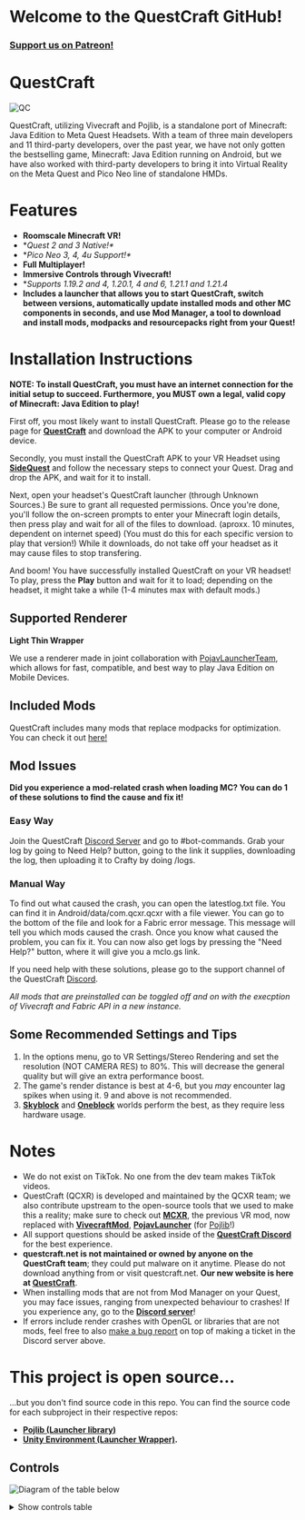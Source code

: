 # Welcome to the QuestCraft GitHub!
### **[Support us on Patreon!](https://patreon.com/QuestCraftXR)**

# QuestCraft
![QC](/QCSimple3.jpg)

QuestCraft, utilizing Vivecraft and Pojlib, is a standalone port of Minecraft: Java Edition to Meta Quest Headsets. With a team of three main developers and 11 third-party developers, over the past year, we have not only gotten the bestselling game, Minecraft: Java Edition running on Android, but we have also worked with third-party developers to bring it into Virtual Reality on the Meta Quest and Pico Neo line of standalone HMDs.

# Features
- **Roomscale Minecraft VR!** 
- **Quest 2 and 3 Native!\**
- **Pico Neo 3, 4, 4u Support!\**
- **Full Multiplayer!**                                                                    
- **Immersive Controls through Vivecraft!**                                                                                                   
- **Supports 1.19.2 and 4, 1.20.1, 4 and 6, 1.21.1 and 1.21.4*                                                                                                                                 
- **Includes a launcher that allows you to start QuestCraft, switch between versions, automatically update installed mods and other MC components in seconds, and use Mod Manager, a tool to download and install mods, modpacks and resourcepacks right from your Quest!**                                                                                                                                                                                

# Installation Instructions

**NOTE: To install QuestCraft, you must have an internet connection for the initial setup to succeed. Furthermore, you MUST own a legal, valid copy of Minecraft: Java Edition to play!**

First off, you most likely want to install QuestCraft. Please go to the release page for **[QuestCraft](https://github.com/QuestCraftPlusPlus/QuestCraft/releases/latest)** and download the APK to your computer or Android device.

Secondly, you must install the QuestCraft APK to your VR Headset using **[SideQuest](https://sidequestvr.com/setup-howto)** and follow the necessary steps to connect your Quest. Drag and drop the APK, and wait for it to install.

Next, open your headset's QuestCraft launcher (through Unknown Sources.) Be sure to grant all requested permissions. Once you're done, you'll follow the on-screen prompts to enter your Minecraft login details, then press play and wait for all of the files to download. (aproxx. 10 minutes, dependent on internet speed) (You must do this for each specific version to play that version!) While it downloads, do not take off your headset as it may cause files to stop transfering.

And boom! You have successfully installed QuestCraft on your VR headset! To play, press the **Play** button and wait for it to load; depending on the headset, it might take a while (1-4 minutes max with default mods.)

## Supported Renderer

**Light Thin Wrapper**

We use a renderer made in joint collaboration with [PojavLauncherTeam](https://github.com/PojavLauncherTeam), which allows for fast, compatible, and best way to play Java Edition on Mobile Devices.

## Included Mods 

QuestCraft includes many mods that replace modpacks for optimization. You can check it out [here!](https://github.com/QuestCraftPlusPlus/Pojlib/blob/QuestCraft/mods.json)

## Mod Issues

**Did you experience a mod-related crash when loading MC? You can do 1 of these solutions to find the cause and fix it!**

### Easy Way

Join the QuestCraft [Discord Server](https://discord.gg/questcraft) and go to #bot-commands. Grab your log by going to Need Help? button, going to the link it supplies, downloading the log, then uploading it to Crafty by doing /logs.

### Manual Way

To find out what caused the crash, you can open the latestlog.txt file. You can find it in Android/data/com.qcxr.qcxr with a file viewer. You can go to the bottom of the file and look for a Fabric error message. This message will tell you which mods caused the crash. Once you know what caused the problem, you can fix it. You can now also get logs by pressing the "Need Help?" button, where it will give you a mclo.gs link.

If you need help with these solutions, please go to the support channel of the QuestCraft [Discord](https://discord.gg/questcraft). 

*All mods that are preinstalled can be toggled off and on with the execption of Vivecraft and Fabric API in a new instance.*

## Some Recommended Settings and Tips
1. In the options menu, go to VR Settings/Stereo Rendering and set the resolution (NOT CAMERA RES) to 80%. This will decrease the general quality but will give an extra performance boost.
2. The game's render distance is best at 4-6, but you *may* encounter lag spikes when using it. 9 and above is not recommended.
3. **[Skyblock](https://minecraft.wiki/w/Tutorials/Skyblock)** and **[Oneblock](https://www.curseforge.com/minecraft/worlds/oneblock)** worlds perform the best, as they require less hardware usage.

# Notes
- We do not exist on TikTok. No one from the dev team makes TikTok videos.
- QuestCraft (QCXR) is developed and maintained by the QCXR team; we also contribute upstream to the open-source tools that we used to make this a reality; make sure to check out **[MCXR](https://github.com/mcxr-org/MCXR)**, the previous VR mod, now replaced with **[VivecraftMod](https://github.com/ferriarnus/VivecraftMod)**, **[PojavLauncher](https://github.com/PojavLauncherTeam/PojavLauncher)** (for [Pojlib](https://github.com/QuestCraftPlusPlus/Pojlib/tree/QuestCraft)!)
- All support questions should be asked inside of the **[QuestCraft Discord](discord.gg/questcraft)** for the best experience.
- **questcraft.net is not maintained or owned by anyone on the QuestCraft team**; they could put malware on it anytime. Please do not download anything from or visit questcraft.net. **Our new website is here at [QuestCraft](https://questcraft.org/)**. 
- When installing mods that are not from Mod Manager on your Quest, you may face issues, ranging from unexpected behaviour to crashes! If you experience any, go to the **[Discord server](https://discord.gg/questcraft/)**!
- If errors include render crashes with OpenGL or libraries that are not mods, feel free to also [make a bug report](https://github.com/QuestCraftPlusPlus/QuestCraft/issues) on top of making a ticket in the Discord server above.

# This project is open source...
...but you don't find source code in this repo. You can find the source code for each subproject in their respective repos:
- **[Pojlib (Launcher library)](https://github.com/questcraftplusplus/pojlib)**
- **[Unity Environment (Launcher Wrapper)](https://github.com/QuestCraftPlusPlus/QCXR-XR-Wrapper).** 

## Controls

![Diagram of the table below](/QC_Controls.png)

<details>
  <summary>Show controls table</summary>
  <table>
    <thead>
      <tr>
        <th scope="col">Button</th>
        <th scope="col">Function</th>
      </tr>
    </thead>
    <tbody>
      <tr>
        <th scope="row" align="left">Left thumbstick</th>
        <td>Move (press to sprint)</td>
      </tr>
      <tr>
        <th scope="row" align="left">Right thumbstick</th>
        <td>Left/right turn (press to crouch)</td>
      </tr>
      <tr>
        <th scope="row" align="left">Left trigger</th>
        <td>Place/use</td>
      </tr>
      <tr>
        <th scope="row" align="left">Right trigger</th>
        <td>Break/grab</td>
      </tr>
      <tr>
        <th scope="row" align="left">Left grab</th>
        <td>Hotbar left</td>
      </tr>
      <tr>
        <th scope="row" align="left">Right grab</th>
        <td>Hotbar right</td>
      </tr>
      <tr>
        <th scope="row" align="left">X</th>
        <td>Inventory</td>
      </tr>
      <tr>
        <th scope="row" align="left">Y</th>
        <td>Teleport</td>
      </tr>
      <tr>
        <th scope="row" align="left">A</th>
        <td>Radial menu</td>
      </tr>
      <tr>
        <th scope="row" align="left">B</th>
        <td>Jump</td>
      </tr>
      <tr>
        <th scope="row" align="left">Menu button</th>
        <td>Pause/menu</td>
      </tr>
      <tr>
        <th scope="row" align="left">Meta button</th>
        <td>Meta home</td>
      </tr>
    </tbody>
  </table>
</details>
